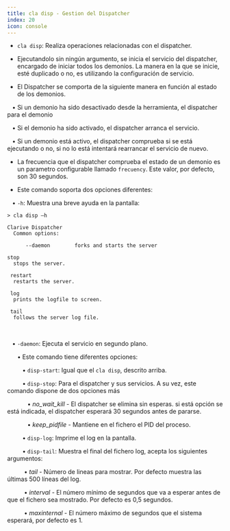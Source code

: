 ```yaml
---
title: cla disp - Gestion del Dispatcher
index: 20
icon: console
---
```


* `cla disp`: Realiza operaciones relacionadas con el dispatcher.

* Ejecutandolo sin ningún argumento, se inicia el servicio del dispatcher, encargado de iniciar todos los demonios. La manera en la que se inicie, esté duplicado o no, es utilizando la configuración de servicio.


* El Dispatcher se comporta de la siguiente manera en función al estado de los demonios. <br />

&nbsp; &nbsp;• Si un demonio ha sido desactivado desde la herramienta, el dispatcher para el demonio <br />

&nbsp; &nbsp;• Si el demonio ha sido activado, el dispatcher arranca el servicio. <br />

&nbsp; &nbsp;• Si un demonio está activo, el dispatcher comprueba si se está ejecutando o no, si no lo está intentará rearrancar el servicio de nuevo.

* La frecuencia que el dispatcher comprueba el estado de un demonio es un parametro configurable llamado `frecuency`. Este valor, por defecto, son 30 segundos.

* Este comando soporta dos opciones diferentes:

&nbsp; &nbsp;• `-h`: Muestra una breve ayuda en la pantalla: <br />
       

    > cla disp –h

    Clarive Dispatcher
      Common options:

          --daemon        forks and starts the server

    stop
      stops the server.

     restart
      restarts the server.

     log
      prints the logfile to screen.

     tail
      follows the server log file.

 <br />

&nbsp; &nbsp;• `-daemon`: Ejecuta el servicio en segundo plano.  <br />

&nbsp; &nbsp;&nbsp; &nbsp;• Este comando tiene diferentes opciones: <br />

&nbsp; &nbsp;&nbsp; &nbsp;&nbsp; &nbsp;• `disp-start`: Igual que el `cla disp`, descrito arriba.  <br />

&nbsp; &nbsp;&nbsp; &nbsp;&nbsp; &nbsp;• `disp-stop`:  Para el dispatcher y sus servicios. A su vez, este comando dispone de dos opciones más <br />

&nbsp; &nbsp;&nbsp; &nbsp;&nbsp; &nbsp;&nbsp; &nbsp;• *no_wait_kill* - El dispatcher se elimina sin esperas. si está opción se está indicada, el dispatcher esperará 30 segundos antes de pararse. <br />

&nbsp; &nbsp;&nbsp; &nbsp;&nbsp; &nbsp;&nbsp; &nbsp;• *keep_pidfile* - Mantiene en el fichero el PID del proceso. <br />

&nbsp; &nbsp;&nbsp; &nbsp;&nbsp; &nbsp;• `disp-log`: Imprime el log en la pantalla.  <br />

&nbsp; &nbsp;&nbsp; &nbsp;&nbsp; &nbsp;• `disp-tail`: Muestra el final del fichero log, acepta los siguientes argumentos: <br />

&nbsp; &nbsp;&nbsp;&nbsp;&nbsp;&nbsp;&nbsp; &nbsp;• *tail* - Número de lineas para mostrar. Por defecto muestra las últimas 500 líneas del log. <br />

&nbsp; &nbsp;&nbsp;&nbsp;&nbsp;&nbsp;&nbsp; &nbsp;• *interval* - El número mínimo de segundos que va a esperar antes de que el fichero sea mostrado. Por defecto es 0,5 segundos. <br />

&nbsp; &nbsp;&nbsp;&nbsp;&nbsp;&nbsp;&nbsp; &nbsp;• *maxinternal* - El número máximo de segundos que el sistema esperará, por defecto es 1.


